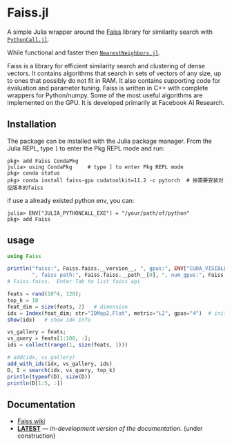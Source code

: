 # Faiss.jl

A simple Julia wrapper around the [Faiss](https://github.com/facebookresearch/Faiss) library for similarity search with [`PythonCall.jl`](https://github.com/cjdoris/PythonCall.jl).

While functional and faster then [`NearestNeighbors.jl`](https://github.com/KristofferC/NearestNeighbors.jl).

Faiss is a library for efficient similarity search and clustering of dense vectors. It contains algorithms that search in sets of vectors of any size, up to ones that possibly do not fit in RAM. It also contains supporting code for evaluation and parameter tuning. Faiss is written in C++ with complete wrappers for Python/numpy. Some of the most useful algorithms are implemented on the GPU. It is developed primarily at Facebook AI Research.


## Installation

The package can be installed with the Julia package manager.
From the Julia REPL, type `]` to enter the Pkg REPL mode and run:

```
pkg> add Faiss CondaPkg
julia> using CondaPkg     # type ] to enter Pkg REPL mode
pkg> conda status  
pkg> conda install faiss-gpu cudatoolkit=11.2 -c pytorch  # 按需要安装对应版本的faiss
```
if use a already existed python env, you can:
```
julia> ENV["JULIA_PYTHONCALL_EXE"] = "/your/path/of/python"
pkg> add Faiss
```

## usage
```julia
using Faiss

println("faiss:", Faiss.faiss.__version__, ", gpus:", ENV["CUDA_VISIBLE_DEVICES"], 
        ", faiss path:", Faiss.faiss.__path__[0], ", num_gpus:", Faiss.faiss.get_num_gpus())
# Faiss.faiss.  Enter Tab to list faiss api

feats = rand(10^4, 128);
top_k = 10
feat_dim = size(feats, 2)   # dimension
idx = Index(feat_dim; str="IDMap2,Flat", metric="L2", gpus="4")  # init Faiss Index
show(idx)   # show idx info

vs_gallery = feats;
vs_query = feats[1:100, :];
ids = collect(range(1, size(feats, 1)))

# add(idx, vs_gallery)
add_with_ids(idx, vs_gallery, ids)
D, I = search(idx, vs_query, top_k) 
println(typeof(D), size(D))
println(D[1:5, :])
```

## Documentation

- [Faiss wiki](https://github.com/facebookresearch/faiss/wiki)
- [**LATEST**](docs-dev-url) &mdash; *in-development version of the documentation.* (under construction)
